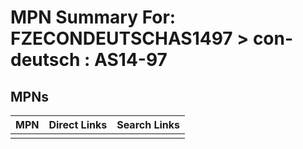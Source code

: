 



# MPN Summary For: FZECONDEUTSCHAS1497 > con-deutsch : AS14-97

## MPNs
  

|MPN|Direct Links|Search Links|
| :--- | :--- | :--- |
||||
